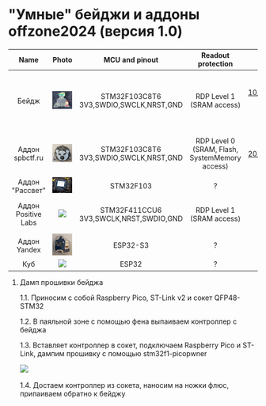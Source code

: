 # "Умные" бейджи и аддоны offzone2024 (версия 1.0)

Name | Photo | MCU and pinout | Readout protection | Firmware files and challenge solutions |  
:-------------------------:|:-------------------------:|:-------------------------:|:-------------------------:|:-------------------------:
Бейдж | ![](/offzone2024/10_front.png) | STM32F103C8T6<br/>3V3,SWDIO,SWCLK,NRST,GND | RDP Level 1<br/>(SRAM access) | [10_STM32F103C8T6_0x20000000_0x5000_SRAM.bin](/offzone2024/10_STM32F103C8T6_0x20000000_0x5000_SRAM.bin?raw=true)<br/>[10_STM32F103C8T6_0x08000000_0x20000_Flash.bin](/offzone2024/10_STM32F103C8T6_0x08000000_0x20000_Flash.bin?raw=true)<br/>[10_STM32F103C8T6_0x1FFFF000_0xA00_SystemMemory.bin](/offzone2024/10_STM32F103C8T6_0x1FFFF000_0xA00_SystemMemory.bin?raw=true)<br/><br/>[10_gen_all_flags.txt](/offzone2024/10_gen_all_flags.txt)<br/>[10_rev1.txt](/offzone2024/10_rev1.txt)<br/>[10_rev2.txt](/offzone2024/10_rev2.txt)
Аддон spbctf.ru | ![](/offzone2024/20_front.png) | STM32F103C8T6<br/>3V3,SWDIO,SWCLK,NRST,GND | RDP Level 0<br/>(SRAM, Flash, SystemMemory access) | [20_STM32F103C8T6_0x20000000_0x5000_SRAM.bin](/offzone2024/20_STM32F103C8T6_0x20000000_0x5000_SRAM.bin?raw=true)<br/>[20_STM32F103C8T6_0x08000000_0x20000_Flash.bin](/offzone2024/20_STM32F103C8T6_0x08000000_0x20000_Flash.bin?raw=true)<br/>[20_STM32F103C8T6_0x1FFFF000_0xA00_SystemMemory.bin](/offzone2024/20_STM32F103C8T6_0x1FFFF000_0xA00_SystemMemory.bin?raw=true)<br/><br/>[20_solution.txt](/offzone2024/20_solution.txt)
Аддон "Рассвет" | ![](/offzone2024/30_front.png) | STM32F103 | ? | 
Аддон Positive Labs | ![](/offzone2024/40_front.png) | STM32F411CCU6<br/>3V3,SWCLK,NRST,SWDIO,GND | RDP Level 1<br/>(SRAM access) | [40_STM32F411CCU6_0x20000000_0x20000_SRAM.bin](/offzone2024/40_STM32F411CCU6_0x20000000_0x20000_SRAM.bin?raw=true)<br/><br/>[40_pt-boy-main.zip](/offzone2024/40_pt-boy-main.zip?raw=true)</br>[40_serial.txt](/offzone2024/40_serial.txt)
Аддон Yandex | ![](/offzone2024/50_front.png) | ESP32-S3 | ? | 
Куб | ![](/offzone2024/60_front.png) | ESP32 | ? | 


1. Дамп прошивки бейджа
   
   1.1. Приносим с собой Raspberry Pico, ST-Link v2 и сокет QFP48-STM32
   
   1.2. В паяльной зоне с помощью фена выпаиваем контроллер с бейджа
   
   1.3. Вставляет контроллер в сокет, подключаем Raspberry Pico и ST-Link, дампим прошивку с помощью stm32f1-picopwner
   
   ![](/offzone2023/hack2.jpg)
   
   1.4. Достаем контроллер из сокета, наносим на ножки флюс, припаиваем обратно к бейджу
   
